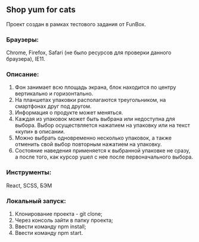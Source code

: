 ## Shop yum for cats
Проект создан в рамках тестового задания от FunBox.

### Браузеры:
Chrome, Firefox, Safari (не было ресурсов для проверки данного браузера), IE11.

### Описание:
1. Фон занимает всю площадь экрана, блок находится по центру вертикально и
горизонтально.
2. На планшетах упаковки располагаются треугольником, на смартфонах друг под
другом.
3. Информация о продукте может меняться.
4. Каждая из упаковок может быть выбрана или недоступна для выбора. Выбор
осуществляется нажатием на упаковку или на текст «купи» в описании.
5. Можно выбрать одновременно несколько упаковок, а также отменить свой
выбор повторным нажатием на упаковку.
6. Состояние наведения применяется к выбранной упаковке не сразу, а после того,
как курсор ушел с нее после первоначального выбора.

### Инструменты:
React, SCSS, БЭМ

### Локальный запуск:
1) Клонирование проекта - git clone;
2) Через консоль зайти в папку проекта;
3) Ввести команду npm install;
4) Ввести команду npm start.
